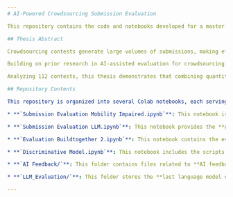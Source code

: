 ```yaml
---
# AI-Powered Crowdsourcing Submission Evaluation

This repository contains the code and notebooks developed for a master's thesis exploring the use of combined discriminative and generative AI models to enhance solution filtering and prioritization in crowdsourcing contests. The goal is to efficiently and fairly evaluate large volumes of submissions by leveraging the strengths of both quantitative and qualitative AI assessments.

## Thesis Abstract

Crowdsourcing contests generate large volumes of submissions, making efficient and fair evaluation challenging. This thesis explores how a combination of discriminative and generative artificial intelligence models can enhance solution filtering and prioritization. The discriminative model ranks submissions based on quantitative features while the generative model assesses novelty and usefulness through structured textual reasoning.

Building on prior research in AI-assisted evaluation for crowdsourcing contests, this work refines data preprocessing and refines the model’s evaluation methodology. Results demonstrate that filtering out 50% of submissions retains approximately 95% of top-winning entries, confirming the discriminative model’s effectiveness in removing weaker submissions while maintaining recall. At the same time, the generative model conducts a qualitative assessment of submissions, evaluating them from a different perspective than the discriminative model. A pattern emerges where the model tends to assign higher evaluations to winning submissions, indicating its ability to recognize innovation.

Analyzing 112 contests, this thesis demonstrates that combining quantitative filtering with qualitative evaluation ensures that the great majority of well-documented and high-quality solutions remain in consideration. The findings also highlight the impact of domain-specific prompt adaptations in improving generative model accuracy. Future research could explore interactive evaluator chatbots and multi-modal analyses to further refine AI-driven assessments.

## Repository Contents

This repository is organized into several Colab notebooks, each serving a specific purpose in the overall AI-assisted evaluation framework:

* **`Submission Evaluation Mobility Impaired.ipynb`**: This notebook is specifically designed to evaluate submissions for contests focused on **mobility-impaired solutions**. It adapts the general evaluation framework to the unique requirements and characteristics of such submissions.

* **`Submission Evaluation LLM.ipynb`**: This notebook provides the **general framework for evaluating submissions using a language model (LLM)**. It encompasses the core logic for qualitative assessment based on textual reasoning.

* **`Evaluation Buildtogether 2.ipynb`**: This notebook contains the evaluation specific to the **BuildTogether 2 contest**. It demonstrates how the AI evaluation framework can be applied and fine-tuned for a particular contest's dataset and criteria.

* **`Discriminative Model.ipynb`**: This notebook includes the scripts for **training and evaluating the machine learning model** used in the discriminative assessment. This model is responsible for quantitatively ranking submissions and filtering out weaker entries.

* **`AI Feedback/`**: This folder contains files related to **AI feedback**, likely holding data or scripts generated during the AI evaluation process, or used to fine-tune the AI models based on feedback.

* **`LLM_Evaluation/`**: This folder stores the **last language model evaluations for all submissions**, providing a comprehensive record of the qualitative assessments performed by the generative AI model.

---
```


